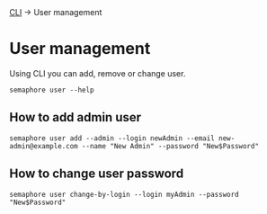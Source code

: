 <div class="breadcrumbs">
    <a href="/administration-guide/cli">CLI</a>
    → User management
</div>

# User management

Using CLI you can add, remove or change user.

```
semaphore user --help
```

## How to add admin user
```
semaphore user add --admin --login newAdmin --email new-admin@example.com --name "New Admin" --password "New$Password"
```

## How to change user password
```
semaphore user change-by-login --login myAdmin --password "New$Password"
```
